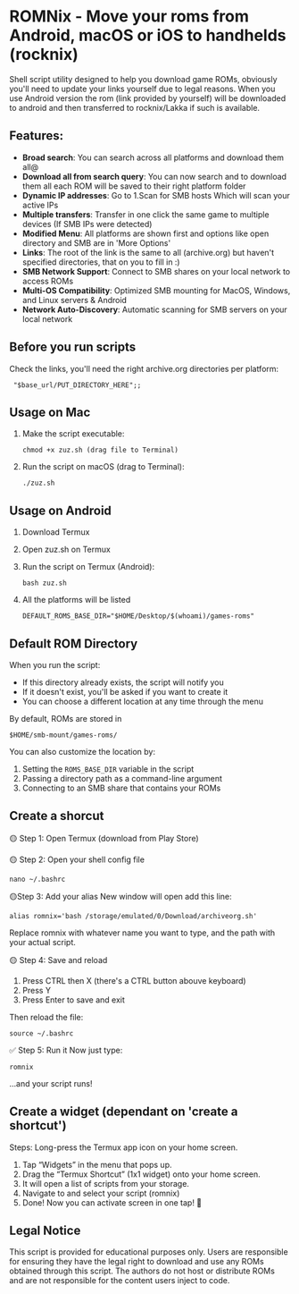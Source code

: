 # ROMNix - Move your roms from Android, macOS or iOS to handhelds (rocknix)

Shell script utility designed to help you download game ROMs, obviously you'll need to update your links yourself due to legal reasons. When you use Android version the rom (link provided by yourself) will be downloaded to android and then transferred to rocknix/Lakka if such is available.

## Features:

- **Broad search**: You can search across all platforms and download them all@ 
- **Download all from search query**: You can now search and to download them all each ROM will be saved to their right platform folder
- **Dynamic IP addresses**: Go to 1.Scan for SMB hosts Which will scan your active IPs
- **Multiple transfers**: Transfer in one click the same game to multiple devices (If SMB IPs were detected)
- **Modified Menu**: All platforms are shown first and options like open directory and SMB are in 'More Options'
- **Links**: The root of the link is the same to all (archive.org) but haven't specified directories, that on you to fill in :)
- **SMB Network Support**: Connect to SMB shares on your local network to access ROMs
- **Multi-OS Compatibility**: Optimized SMB mounting for MacOS, Windows, and Linux servers & Android
- **Network Auto-Discovery**: Automatic scanning for SMB servers on your local network

## Before you run scripts

Check the links, you'll need the right archive.org directories per platform:
```
 "$base_url/PUT_DIRECTORY_HERE";;
```

## Usage on Mac

1. Make the script executable:
   ```
   chmod +x zuz.sh (drag file to Terminal)
   ```
2. Run the script on macOS (drag to Terminal):
   ```
   ./zuz.sh

   ```
## Usage on Android

1. Download Termux
2. Open zuz.sh on Termux
3. Run the script on Termux (Android):
   ```
   bash zuz.sh

   ```
4. All the platforms will be listed
   
   ```
   DEFAULT_ROMS_BASE_DIR="$HOME/Desktop/$(whoami)/games-roms"
   ```

## Default ROM Directory

When you run the script:
- If this directory already exists, the script will notify you
- If it doesn't exist, you'll be asked if you want to create it
- You can choose a different location at any time through the menu

By default, ROMs are stored in
   ```
   $HOME/smb-mount/games-roms/
   ```

You can also customize the location by:
1. Setting the `ROMS_BASE_DIR` variable in the script
2. Passing a directory path as a command-line argument
3. Connecting to an SMB share that contains your ROMs

## Create a shorcut

🟡 Step 1: Open Termux (download from Play Store)

🟡 Step 2: Open your shell config file
   ```
nano ~/.bashrc
   ```

🟡Step 3: Add your alias
New window will open add this line:
   ```
alias romnix='bash /storage/emulated/0/Download/archiveorg.sh'
   ```
Replace romnix with whatever name you want to type, and the path with your actual script.

🟡 Step 4: Save and reload
1. Press CTRL then X (there's a CTRL button abouve keyboard)
2. Press Y
3. Press Enter to save and exit

Then reload the file:
   ```
source ~/.bashrc
   ```

✅ Step 5: Run it
Now just type:
   ```
romnix
   ```
…and your script runs!

## Create a widget (dependant on 'create a shortcut')
Steps:
Long-press the Termux app icon on your home screen.

1. Tap “Widgets” in the menu that pops up.
2. Drag the “Termux Shortcut” (1x1 widget) onto your home screen.
3. It will open a list of scripts from your storage.
4. Navigate to and select your script (romnix)
5. Done! Now you can activate screen in one tap! 🎉

## Legal Notice

This script is provided for educational purposes only. Users are responsible for ensuring they have the legal right to download and use any ROMs obtained through this script. The authors do not host or distribute ROMs and are not responsible for the content users inject to code.
